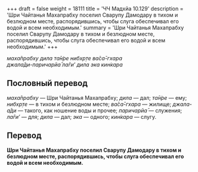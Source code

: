 +++
draft = false
weight = 18111
title = 'ЧЧ Мадхйа 10.129'
description = 'Шри Чайтанья Махапрабху поселил Сварупу Дамодару в тихом и безлюдном месте, распорядившись, чтобы слуга обеспечивал его водой и всем необходимым.'
summary = 'Шри Чайтанья Махапрабху поселил Сварупу Дамодару в тихом и безлюдном месте, распорядившись, чтобы слуга обеспечивал его водой и всем необходимым.'
+++

_маха̄прабху дила та̄н̇ре нибхр̣те ва̄са̄-гхара  
джала̄ди-паричарйа̄ ла̄ги’ дила эка кин̇кара_

## Пословный перевод

_маха̄прабху_ — Шри Чайтанья Махапрабху; _дила_ — дал; _та̄н̇ре_ — ему; _нибхр̣те_ — в тихом и безлюдном месте; _ва̄са̄_\-_гхара_ — жилище; _джала_\-_а̄ди_ — такого, как ношение воды и прочее; _паричарйа̄_ — служения; _ла̄ги’_ — для; _дила_ — дал; _эка_ — одного; _кин̇кара_ — слугу.

## Перевод

**Шри Чайтанья Махапрабху поселил Сварупу Дамодару в тихом и безлюдном месте, распорядившись, чтобы слуга обеспечивал его водой и всем необходимым.**
